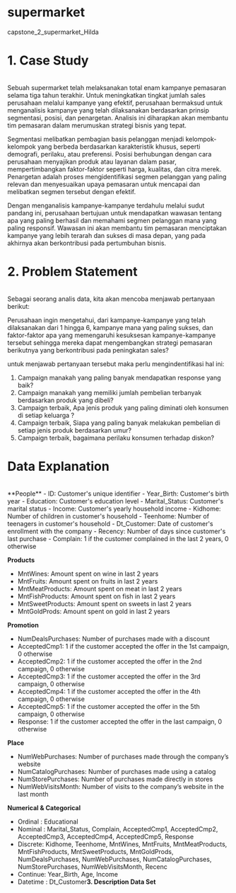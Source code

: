 # supermarket
capstone_2_supermarket_Hilda

# **1. Case Study** 
<br>
Sebuah supermarket telah melaksanakan total enam kampanye pemasaran selama tiga tahun terakhir. Untuk meningkatkan tingkat jumlah sales perusahaan melalui kampanye yang efektif, perusahaan bermaksud untuk menganalisis kampanye yang telah dilaksanakan berdasarkan prinsip segmentasi, posisi, dan penargetan. Analisis ini diharapkan akan membantu tim pemasaran dalam merumuskan strategi bisnis yang tepat.

Segmentasi melibatkan pembagian basis pelanggan menjadi kelompok-kelompok yang berbeda berdasarkan karakteristik khusus, seperti demografi, perilaku, atau preferensi. Posisi berhubungan dengan cara perusahaan menyajikan produk atau layanan dalam pasar, mempertimbangkan faktor-faktor seperti harga, kualitas, dan citra merek. Penargetan adalah proses mengidentifikasi segmen pelanggan yang paling relevan dan menyesuaikan upaya pemasaran untuk mencapai dan melibatkan segmen tersebut dengan efektif.

Dengan menganalisis kampanye-kampanye terdahulu melalui sudut pandang ini, perusahaan bertujuan untuk mendapatkan wawasan tentang apa yang paling berhasil dan memahami segmen pelanggan mana yang paling responsif. Wawasan ini akan membantu tim pemasaran menciptakan kampanye yang lebih terarah dan sukses di masa depan, yang pada akhirnya akan berkontribusi pada pertumbuhan bisnis.

# **2. Problem Statement**
<br>
Sebagai seorang analis data, kita akan mencoba menjawab pertanyaan berikut:

Perusahaan ingin mengetahui, dari kampanye-kampanye yang telah dilaksanakan dari 1 hingga 6, kampanye mana yang paling sukses, dan faktor-faktor apa yang memengaruhi kesuksesan kampanye-kampanye tersebut sehingga mereka dapat mengembangkan strategi pemasaran berikutnya yang berkontribusi pada peningkatan sales?

untuk menjawab pertanyaan tersebut maka perlu mengindentifikasi hal ini:

1. Campaign manakah yang paling banyak mendapatkan response yang baik?
2. Campaign manakah yang memiliki jumlah pembelian terbanyak  berdasarkan produk yang dibeli?
3. Campaign terbaik, Apa jenis produk yang paling diminati oleh konsumen di setiap keluarga ?
4. Campaign terbaik, Siapa yang paling banyak melakukan pembelian di setiap jenis produk berdasarkan umur?
5. Campaign terbaik, bagaimana perilaku konsumen terhadap diskon?

# **Data Explanation**
<br>
**People**
-   ID: Customer's unique identifier
-   Year_Birth: Customer's birth year
-   Education: Customer's education level
-   Marital_Status: Customer's marital status
-   Income: Customer's yearly household income
-   Kidhome: Number of children in customer's household
-   Teenhome: Number of teenagers in customer's household
-   Dt_Customer: Date of customer's enrollment with the company
-   Recency: Number of days since customer's last purchase
-   Complain: 1 if the customer complained in the last 2 years, 0 otherwise

**Products**
-   MntWines: Amount spent on wine in last 2 years
-   MntFruits: Amount spent on fruits in last 2 years
-   MntMeatProducts: Amount spent on meat in last 2 years
-   MntFishProducts: Amount spent on fish in last 2 years
-   MntSweetProducts: Amount spent on sweets in last 2 years
-   MntGoldProds: Amount spent on gold in last 2 years

**Promotion**
-   NumDealsPurchases: Number of purchases made with a discount
-   AcceptedCmp1: 1 if the customer accepted the offer in the 1st campaign, 0 otherwise
-   AcceptedCmp2: 1 if the customer accepted the offer in the 2nd campaign, 0 otherwise
-   AcceptedCmp3: 1 if the customer accepted the offer in the 3rd campaign, 0 otherwise
-   AcceptedCmp4: 1 if the customer accepted the offer in the 4th campaign, 0 otherwise
-   AcceptedCmp5: 1 if the customer accepted the offer in the 5th campaign, 0 otherwise
-   Response: 1 if the customer accepted the offer in the last campaign, 0 otherwise

**Place**
-   NumWebPurchases: Number of purchases made through the company’s website
-   NumCatalogPurchases: Number of purchases made using a catalog
-   NumStorePurchases: Number of purchases made directly in stores
-   NumWebVisitsMonth: Number of visits to the company’s website in the last month

**Numerical & Categorical**
- Ordinal : Educational
- Nominal : Marital_Status, Complain, AcceptedCmp1, AcceptedCmp2, AcceptedCmp3, AcceptedCmp4, AcceptedCmp5, Response
- Discrete: Kidhome, Teenhome, MntWines, MntFruits, MntMeatProducts, MntFishProducts, MntSweetProducts, MntGoldProds, NumDealsPurchases, NumWebPurchases, NumCatalogPurchases, NumStorePurchases, NumWebVisitsMonth, Recenc
- Continue: Year_Birth, Age, Income
- Datetime : Dt_Customer**3. Description Data Set**
